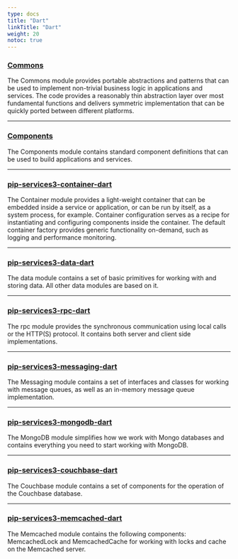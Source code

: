 ```yaml
---
type: docs
title: "Dart"
linkTitle: "Dart"
weight: 20
notoc: true 
---
```


### [Commons](commons)

The Commons module provides portable abstractions and patterns that can be used to implement non-trivial business logic in applications and services. The code provides a reasonably thin abstraction layer over most fundamental functions and delivers symmetric implementation that can be quickly ported between different platforms.

---

### [Components](components)

The Components module contains standard component definitions that can be used to build applications and services.

---

### [pip-services3-container-dart]()

The Container module provides a light-weight container that can be embedded inside a service or application, or can be run by itself, as a system process, for example. Container configuration serves as a recipe for instantiating and configuring components inside the container.
The default container factory provides generic functionality on-demand, such as logging and performance monitoring.

---

### [pip-services3-data-dart]()

The data module contains a set of basic primitives for working with and storing data. All other data modules are based on it.

---

### [pip-services3-rpc-dart]()

The rpc module provides the synchronous communication using local calls or the HTTP(S) protocol. It contains both server and client side implementations.

---

### [pip-services3-messaging-dart]()

The Messaging module contains a set of interfaces and classes for working with message queues, as well as an in-memory message queue implementation. 

---

### [pip-services3-mongodb-dart]()

The MongoDB module simplifies how we work with Mongo databases and contains everything you need to start working with MongoDB.

---

### [pip-services3-couchbase-dart]()

The Couchbase module contains a set of components for the operation of the Couchbase database.

---

### [pip-services3-memcached-dart]()

The Memcached module contains the following components: MemcachedLock and MemcachedCache for working with locks and cache on the Memcached server.